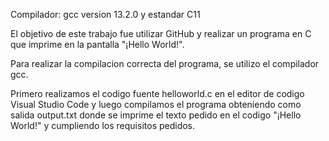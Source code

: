Compilador: gcc version 13.2.0 y estandar C11

El objetivo de este trabajo fue utilizar GitHub y realizar un programa en C que imprime en la pantalla "¡Hello World!".

Para realizar la compilacion correcta del programa, se utilizo el compilador gcc. 

Primero realizamos el codigo fuente helloworld.c en el editor de codigo Visual Studio Code y luego compilamos el programa obteniendo como salida output.txt donde se imprime el texto pedido en el codigo "¡Hello World!" y cumpliendo los requisitos pedidos.
